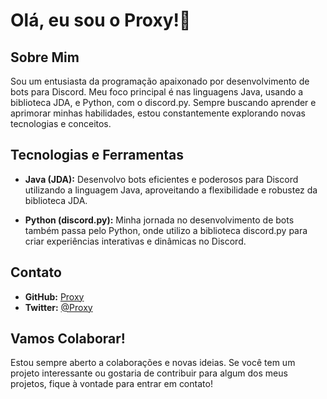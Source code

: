 # Olá, eu sou o Proxy!👋

## Sobre Mim

Sou um entusiasta da programação apaixonado por desenvolvimento de bots para Discord. Meu foco principal é nas linguagens Java, usando a biblioteca JDA, e Python, com o discord.py. Sempre buscando aprender e aprimorar minhas habilidades, estou constantemente explorando novas tecnologias e conceitos.

## Tecnologias e Ferramentas

- **Java (JDA):** Desenvolvo bots eficientes e poderosos para Discord utilizando a linguagem Java, aproveitando a flexibilidade e robustez da biblioteca JDA.

- **Python (discord.py):** Minha jornada no desenvolvimento de bots também passa pelo Python, onde utilizo a biblioteca discord.py para criar experiências interativas e dinâmicas no Discord.

## Contato

- **GitHub:** [Proxy](https://github.com/MrPeteerDevBr)
- **Twitter:** [@Proxy](https://twitter.com/MrPeteerDevBr)

## Vamos Colaborar!

Estou sempre aberto a colaborações e novas ideias. Se você tem um projeto interessante ou gostaria de contribuir para algum dos meus projetos, fique à vontade para entrar em contato!
